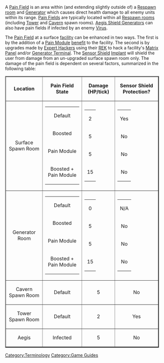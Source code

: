 A [Pain Field](Pain_Field.md) is an area within (and extending
slightly outside of) a [Respawn room](Spawn_Room.md) and
[Generator](Generator.md) which causes direct health damage to
all enemy units within its range. [Pain Fields](Pain_Field.md)
are typically located within all [Respawn
rooms](Spawn_Room.md) (including [Tower](Towers.md) and
[Cavern](Caverns.md) spawn rooms). [Aegis Shield
Generators](Aegis_Shield_Generator.md) can also have pain fields
if infected by an enemy [Virus](Virus.md).

The [Pain Field](Pain_Field.md) at a surface
[facility](Facility.md) can be enhanced in two ways. The first
is by the addition of a [Pain Module](Pain_Module.md)
[benefit](Module_benefit.md) to the facility. The second is by
upgrades made by [Expert Hackers](Expert_Hacking.md) using their
[REK](Remote_Electronics_Kit.md) to hack a facility's [Matrix
Panel](Matrix_Panel.md) and/or [Generator
Terminal](Generator_Terminal.md). The [Sensor
Shield](Sensor_Shield.md) [Implant](Implants.md) will
shield the user from damage from an un-upgraded surface spawn room only.
The damage of the pain field is dependent on several factors, summarized
in the following table:

<table border="2">
<tr>
<td align="center">

<b>Location</b>

</td>
<td align="center">

<b>Pain Field State</b>

</td>
<td align="center">

<b>Damage (HP/tick)</b>

</td>
<td align="center">

<b>Sensor Shield Protection?</b>

</td>
</tr>
<tr>
<td align="center">

Surface Spawn Room

</td>
<td>
<table>
<tr>
<td align="center">

Default

</td>
</tr>
<tr>
<td align="center">

Boosted

</td>
</tr>
<tr>
<td align="center">

Pain Module

</td>
</tr>
<tr>
<td align="center">

Boosted + Pain Module

</td>
</tr>
</table>
<td align="center">
<table>
<tr>
<td align="center">

2

</td>
</tr>
<tr>
<td align="center">

5

</td>
</tr>
<tr>
<td align="center">

5

</td>
</tr>
<tr>
<td align="center">

15

</td>
</tr>
</table>
</td>
<td align="center">
<table>
<tr>
<td align="center">

Yes

</td>
</tr>
<tr>
<td align="center">

No

</td>
</tr>
<tr>
<td align="center">

No

</td>
</tr>
<tr>
<td align="center">

No

</td>
</tr>
</table>
</td>
</tr>
<tr>
<td align="center">

Generator Room

</td>
<td>
<table>
<tr>
<td align="center">

Default

</td>
</tr>
<tr>
<td align="center">

Boosted

</td>
</tr>
<tr>
<td align="center">

Pain Module

</td>
</tr>
<tr>
<td align="center">

Boosted + Pain Module

</td>
</tr>
</table>
<td align="center">
<table>
<tr>
<td align="center">

0

</td>
</tr>
<tr>
<td align="center">

5

</td>
</tr>
<tr>
<td align="center">

5

</td>
</tr>
<tr>
<td align="center">

15

</td>
</tr>
</table>
</td>
<td align="center">
<table>
<tr>
<td align="center">

N/A

</td>
</tr>
<tr>
<td align="center">

No

</td>
</tr>
<tr>
<td align="center">

No

</td>
</tr>
<tr>
<td align="center">

No

</td>
</tr>
</table>
</td>
</tr>
<tr>
<td align="center">

Cavern Spawn Room

</td>
<td align="center">

Default

</td>
<td align="center">

5

</td>
<td align="center">

No

</td>
</tr>
<tr>
<td align="center">

Tower Spawn Room

</td>
<td align="center">

Default

</td>
<td align="center">

2

</td>
<td align="center">

Yes

</td>
</tr>
<tr>
<td align="center">

Aegis

</td>
<td align="center">

Infected

</td>
<td align="center">

5

</td>
<td align="center">

No

</td>
</tr>
</table>

[Category:Terminology](Category:Terminology.md) [Category:Game
Guides](Category:Game_Guides.md)

